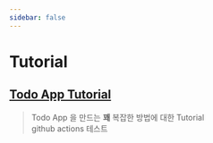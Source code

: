 ```yaml
---
sidebar: false
---
```


# Tutorial

## [Todo App Tutorial](./todoapp)

> Todo App 을 만드는 **꽤** 복잡한 방법에 대한 Tutorial  
> github actions 테스트
